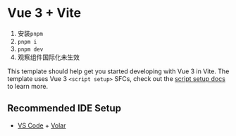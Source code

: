 # Vue 3 + Vite

1.  安装`pnpm`
2.  `pnpm i`
3.  `pnpm dev`
4.  观察组件国际化未生效


This template should help get you started developing with Vue 3 in Vite. The template uses Vue 3 `<script setup>` SFCs, check out the [script setup docs](https://v3.vuejs.org/api/sfc-script-setup.html#sfc-script-setup) to learn more.

## Recommended IDE Setup

- [VS Code](https://code.visualstudio.com/) + [Volar](https://marketplace.visualstudio.com/items?itemName=Vue.volar)
